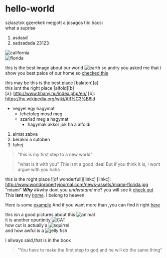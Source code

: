# hello-world
sziasztok gzerekek megjott a josagos tibi bacsi  
what a suprise

1. asdasd
2. sadsadsda
  23123  

![california][linka]  
![florida][linkb] 

[linka]: https://upload.wikimedia.org/wikipedia/commons/5/51/Palm_Trees_in_San_Jose_California.jpg "california"
[linkb]: http://www.worldpropertyjournal.com/news-assets/miami-florida.jpg "florida" 

this is the best image about our world ![earth](http://flatplanet.sourceforge.net/maps/images/earth.jpg "earth")
so andry you asked me that i show you best palce of our home so [checked this](https://en.wikipedia.org/wiki/Hungary) 

this may be this is the best place [balaton][a]  
this isnt the right place [alfold][b]  
[a]: http://www.tihany.hu/index.php/en/
[b]: https://hu.wikipedia.org/wiki/Alf%C3%B6ld


* vegyel egy hagymat
  * lehetoleg mosd meg
  * szarisd meg a hagymat
    * hagymak akkor jok ha a alfoldi

1. almat 
  zabva
2. berakni a sutoben
3. fahej
  
>"this is my first step to a new world"

>"what is it with you"
This isnt a good idea!
But if you think it is, i wont argue with you
haha

this is the roght place ![of wonderfull][linkc]
[linkc]: http://www.worldpropertyjournal.com/news-assets/miami-florida.jpg "miami"
**_Why_**
##why dont you _understand_ me?
you will see it [check out](https://hu.wikipedia.org/wiki/Kezd%C5%91lap)
This **isnt** my [_home_](https://en.wikipedia.org/wiki/Sky_UK). I belong to heaven

Here is some [example][example1]
And if you want more than ,you can find it right [here][example2]

[example1]: http://www.nyelvora.com/magyar-nyelvtan/magyar-nyelvtan.html
[example2]: http://tudasbazis.sulinet.hu/hu/magyar-nyelv-es-irodalom/magyar-nyelv/magyar-nyelv

this isn a good pictures about this ![animal](https://lh5.ggpht.com/WLSUWqj9TsA2T5gcaWe4zpNJq1i81kRHIGDSm5aJ9wM1QijBqlnVSkV7V_f9Oy3S1Lg=h310)  
it is another opurtinity ![CAT](http://www.rd.com/wp-content/uploads/sites/2/2016/04/01-cat-wants-to-tell-you-laptop.jpg)   
how cut is actually a ![squirrel][fist image]  
and how awful is a ![jelly fish][second image]  

[fist image]: https://upload.wikimedia.org/wikipedia/commons/thumb/d/dd/MattiParkkonen_Orava.jpg/260px-MattiParkkonen_Orava.jpg "squirrel"
[second image]: https://upload.wikimedia.org/wikipedia/commons/thumb/3/39/Capo_Gallo_Rizosthoma_pulmo.JPG/250px-Capo_Gallo_Rizosthoma_pulmo.JPG "jelly fish"

I allways said,that is in the book
>"You have to make the first step to god,and he will do the same thing"
